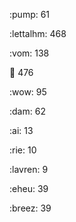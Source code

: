 :pump: 61

:lettalhm: 468

:vom: 138

😬 476

:wow: 95

:dam: 62

:ai: 13

:rie: 10

:lavren: 9

:eheu: 39

:breez: 39

